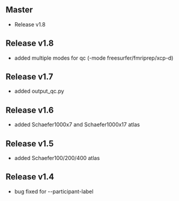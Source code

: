 ## Master

*   Release v1.8

## Release v1.8

*   added multiple modes for qc (-mode freesurfer/fmriprep/xcp-d)


## Release v1.7

*   added output\_qc.py

## Release v1.6

*   added Schaefer1000x7 and  Schaefer1000x17 atlas

## Release v1.5

*   added Schaefer100/200/400 atlas

## Release v1.4

*   bug fixed for --participant-label

